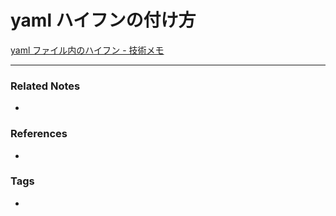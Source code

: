 # yaml ハイフンの付け方
[yaml ファイル内のハイフン - 技術メモ](https://akrad.hatenablog.com/entry/2019/10/20/180501)

----
### Related Notes
- 

### References
- 

### Tags
- 